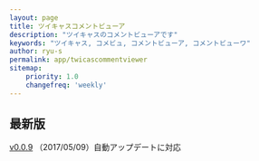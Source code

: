 ```yaml
---
layout: page
title: ツイキャスコメントビューア
description: "ツイキャスのコメントビューアです"
keywords: "ツイキャス, コメビュ, コメントビューア, コメントビューワ"
author: ryu-s
permalink: app/twicascommentviewer
sitemap:
    priority: 1.0
    changefreq: 'weekly'	
---
```


## 最新版
[v0.0.9](http://int-main.ddo.jp/app/TwicasCommentViewer_v0.0.9.zip) （2017/05/09）自動アップデートに対応  
